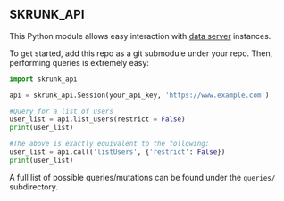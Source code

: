 ## SKRUNK_API

This Python module allows easy interaction with [data server](https://github.com/ZacharyWesterman/server) instances.

To get started, add this repo as a git submodule under your repo. Then, performing queries is extremely easy:
```python
import skrunk_api

api = skrunk_api.Session(your_api_key, 'https://www.example.com')

#Query for a list of users
user_list = api.list_users(restrict = False)
print(user_list)

#The above is exactly equivalent to the following:
user_list = api.call('listUsers', {'restrict': False})
print(user_list)
```

A full list of possible queries/mutations can be found under the `queries/` subdirectory.
